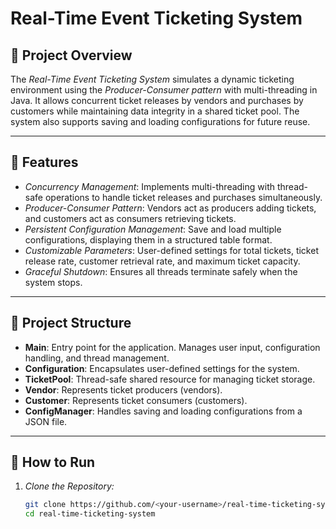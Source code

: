 # Real-Time Event Ticketing System

## 📖 Project Overview
The *Real-Time Event Ticketing System* simulates a dynamic ticketing environment using the *Producer-Consumer pattern* with multi-threading in Java. It allows concurrent ticket releases by vendors and purchases by customers while maintaining data integrity in a shared ticket pool. The system also supports saving and loading configurations for future reuse.

---

## 🔧 Features
- *Concurrency Management*: Implements multi-threading with thread-safe operations to handle ticket releases and purchases simultaneously.
- *Producer-Consumer Pattern*: Vendors act as producers adding tickets, and customers act as consumers retrieving tickets.
- *Persistent Configuration Management*: Save and load multiple configurations, displaying them in a structured table format.
- *Customizable Parameters*: User-defined settings for total tickets, ticket release rate, customer retrieval rate, and maximum ticket capacity.
- *Graceful Shutdown*: Ensures all threads terminate safely when the system stops.

---

## 📂 Project Structure
- **Main**: Entry point for the application. Manages user input, configuration handling, and thread management.
- **Configuration**: Encapsulates user-defined settings for the system.
- **TicketPool**: Thread-safe shared resource for managing ticket storage.
- **Vendor**: Represents ticket producers (vendors).
- **Customer**: Represents ticket consumers (customers).
- **ConfigManager**: Handles saving and loading configurations from a JSON file.

---

## 🚀 How to Run
1. *Clone the Repository:*
   ```bash
   git clone https://github.com/<your-username>/real-time-ticketing-system.git
   cd real-time-ticketing-system